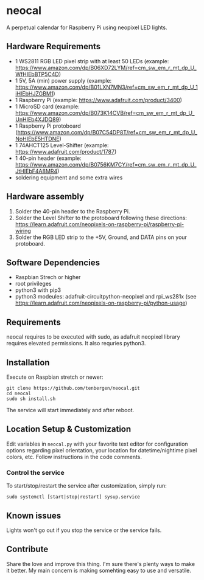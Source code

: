 # neocal
A perpetual calendar for Raspberry Pi using neopixel LED lights.

## Hardware Requirements
- 1 WS2811 RGB LED pixel strip with at least 50 LEDs (example: https://www.amazon.com/dp/B06XD72LYM/ref=cm_sw_em_r_mt_dp_U_WfHIEbBTP5C4D)
- 1 5V, 5A (min) power supply (example: https://www.amazon.com/dp/B01LXN7MN3/ref=cm_sw_em_r_mt_dp_U_1iHIEbHJZGBM1)
- 1 Raspberry Pi (example: https://www.adafruit.com/product/3400)
- 1 MicroSD card (example: https://www.amazon.com/dp/B073K14CVB/ref=cm_sw_em_r_mt_dp_U_UnHIEb4XJDQ89)
- 1 Raspberry Pi protoboard (https://www.amazon.com/dp/B07C54DP8T/ref=cm_sw_em_r_mt_dp_U_NoHIEbE5HTDNE)
- 1 74AHCT125 Level-Shifter (example: https://www.adafruit.com/product/1787)
- 1 40-pin header (example: https://www.amazon.com/dp/B0756KM7CY/ref=cm_sw_em_r_mt_dp_U_JtHIEbF4A8MR4)
- soldering equipment and some extra wires

## Hardware assembly
1. Solder the 40-pin header to the Raspberry Pi.
2. Solder the Level Shifter to the protoboard following these directions: https://learn.adafruit.com/neopixels-on-raspberry-pi/raspberry-pi-wiring
3. Solder the RGB LED strip to the +5V, Ground, and DATA pins on your protoboard.

## Software Dependencies
- Raspbian Strech or higher
- root privileges
- python3 with pip3
- python3 modeules: adafruit-circuitpython-neopixel and rpi_ws281x (see https://learn.adafruit.com/neopixels-on-raspberry-pi/python-usage)

## Requirements
neocal requires to be executed with sudo, as adafruit neopixel library requires elevated permissions. It also requries python3.

## Installation

Execute on Raspbian stretch or newer:
```
git clone https://github.com/tenbergen/neocal.git
cd neocal
sudo sh install.sh
```
The service will start immediately and after reboot.

## Location Setup & Customization
Edit variables in `neocal.py` with your favorite text editor 
for configuration options regarding pixel orientation, your location for datetime/nightime pixel colors, etc.
Follow instructions in the code comments.

### Control the service
To start/stop/restart the service after customization, simply run:
```
sudo systemctl [start|stop|restart] sysup.service
```

## Known issues
Lights won't go out if you stop the service or the service fails.

## Contribute
Share the love and improve this thing. I'm sure there's plenty ways to make it better. My main concern is making somehting easy to use and versatile.
